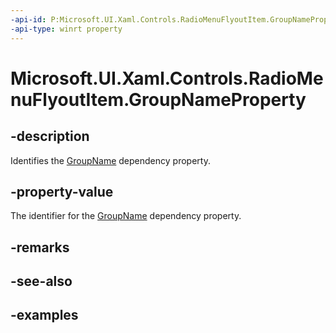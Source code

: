 ```yaml
---
-api-id: P:Microsoft.UI.Xaml.Controls.RadioMenuFlyoutItem.GroupNameProperty
-api-type: winrt property
---
```


# Microsoft.UI.Xaml.Controls.RadioMenuFlyoutItem.GroupNameProperty

<!--
public static Windows.UI.Xaml.DependencyProperty GroupNameProperty { get; }
-->

## -description

Identifies the [GroupName](radiomenuflyoutitem_groupname.md) dependency property.

## -property-value

The identifier for the [GroupName](radiomenuflyoutitem_groupname.md) dependency property.

## -remarks

## -see-also

## -examples

